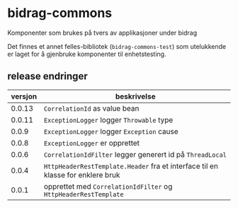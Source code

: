 # bidrag-commons
Komponenter som brukes på tvers av applikasjoner under bidrag

Det finnes et annet felles-bibliotek (`bidrag-commons-test`) som utelukkende er laget for å
gjenbruke komponenter til enhetstesting. 

## release endringer

versjon | beskrivelse
--------|------------------------
0.0.13  | `CorrelationId` as value bean
0.0.11  | `ExceptionLogger` logger `Throwable` type
0.0.9   | `ExceptionLogger` logger `Exception` cause
0.0.8   | `ExceptionLogger` er opprettet
0.0.6   | `CorrelationIdFilter` legger generert id på `ThreadLocal`
0.0.4   | `HttpHeaderRestTemplate.Header` fra et interface til en klasse for enklere bruk
0.0.1   | opprettet med `CorrelationIdFilter` og `HttpHeaderRestTemplate`
